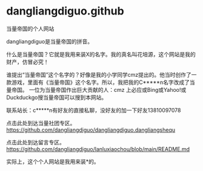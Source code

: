 # dangliangdiguo.github
当量帝国的个人网站

dangliangdiguo是当量帝国的拼音。 

什么是当量帝国？它就是我用来装X的名字。我的真名叫花培源，这个网站是我的财产，仿冒必究！

谁提出“当量帝国”这个名字的？好像是我的小学同学cmz提出的。他当时创作了一款游戏，里面有《当量帝国》这个名字。所以，我把我的C*****n名字改成了当量帝国。
一位为当量帝国作出巨大贡献的人：cmz
上必应或Bing或Yahoo!或Duckduckgo搜当量帝国可以搜到本网站。

联系站长：c*****n有好友的直接私聊，没好友的加一下好友13810097078

点击此处到达当量社团专区。https://github.com/dangliangdiguo/dangliangdiguo.dangliangshequ

点击此处到达留言专区。https://github.com/dangliangdiguo/lanluxiaochou/blob/main/README.md


实际上，这个个人网站是我用来装*的。
